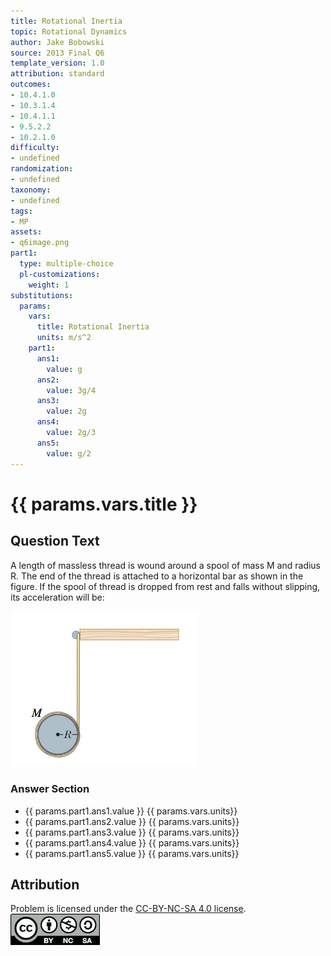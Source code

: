 ```yaml
---
title: Rotational Inertia
topic: Rotational Dynamics
author: Jake Bobowski
source: 2013 Final Q6
template_version: 1.0
attribution: standard
outcomes:
- 10.4.1.0
- 10.3.1.4
- 10.4.1.1
- 9.5.2.2
- 10.2.1.0
difficulty:
- undefined
randomization:
- undefined
taxonomy:
- undefined
tags:
- MP
assets:
- q6image.png
part1:
  type: multiple-choice
  pl-customizations:
    weight: 1
substitutions:
  params:
    vars:
      title: Rotational Inertia
      units: m/s^2
    part1:
      ans1:
        value: g
      ans2:
        value: 3g/4
      ans3:
        value: 2g
      ans4:
        value: 2g/3
      ans5:
        value: g/2
---
```

# {{ params.vars.title }}
## Question Text

A length of massless thread is wound around a spool of mass M and radius R.
The end of the thread is attached to a horizontal bar as shown in the figure.
If the spool of thread is dropped from rest and falls without slipping, its acceleration will be:

<img src="q6image.png" width=300>

### Answer Section

- {{ params.part1.ans1.value }} {{ params.vars.units}}
- {{ params.part1.ans2.value }} {{ params.vars.units}}
- {{ params.part1.ans3.value }} {{ params.vars.units}}
- {{ params.part1.ans4.value }} {{ params.vars.units}}
- {{ params.part1.ans5.value }} {{ params.vars.units}}

## Attribution

Problem is licensed under the [CC-BY-NC-SA 4.0 license](https://creativecommons.org/licenses/by-nc-sa/4.0/).<br> ![The Creative Commons 4.0 license requiring attribution-BY, non-commercial-NC, and share-alike-SA license.](https://raw.githubusercontent.com/firasm/bits/master/by-nc-sa.png)